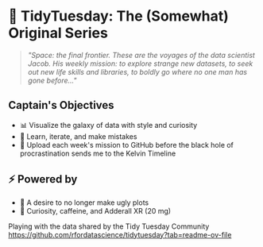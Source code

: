 # 🖖 TidyTuesday: The (Somewhat) Original Series

> *"Space: the final frontier. These are the voyages of the data scientist Jacob. His weekly mission: to explore strange new datasets, to seek out new life skills and libraries, to boldly go where no one man has gone before..."*

## Captain's Objectives
- 📊 Visualize the galaxy of data with style and curiosity
- 🧠 Learn, iterate, and make mistakes
- 📁 Upload each week's mission to GitHub before the black hole of procrastination sends me to the Kelvin Timeline

## ⚡ Powered by
- 🧬 A desire to no longer make ugly plots
- 🧠 Curiosity, caffeine, and Adderall XR (20 mg)

Playing with the data shared by the Tidy Tuesday Community https://github.com/rfordatascience/tidytuesday?tab=readme-ov-file